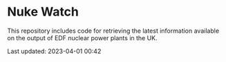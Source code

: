 # Nuke Watch

This repository includes code for retrieving the latest information available on the output of EDF nuclear power plants in the UK.

Last updated: 2023-04-01 00:42